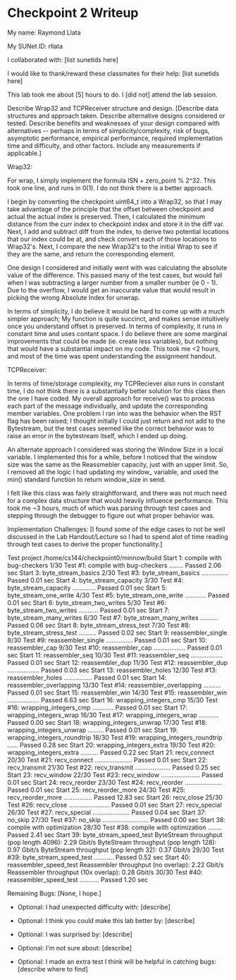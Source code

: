 Checkpoint 2 Writeup
====================

My name: Raymond Llata

My SUNet ID: rllata

I collaborated with: [list sunetids here]

I would like to thank/reward these classmates for their help: [list sunetids here]

This lab took me about [5] hours to do. I [did not] attend the lab session.

Describe Wrap32 and TCPReceiver structure and design. [Describe data
structures and approach taken. Describe alternative designs considered
or tested.  Describe benefits and weaknesses of your design compared
with alternatives -- perhaps in terms of simplicity/complexity, risk
of bugs, asymptotic performance, empirical performance, required
implementation time and difficulty, and other factors. Include any
measurements if applicable.]

Wrap32:

For wrap, I simply implement the formula ISN + zero_point % 2^32. This took one line, and runs in 0(1). I do not think there is a better approach.

I begin by converting the checkpoint uint64_t into a Wrap32, so that I may take advantage of the principle that the offset between checkpoint and actual the actual index is preserved. Then, I calculated the minimum distance from the curr index to checkpoint index and store it in the diff var. Next, I add and subtract diff from the index, to derive two potential locations that our index could be at, and check convert each of those locations to Wrap32's. Next, I compare the new Wrap32's to the initial Wrap to see if they are the same, and return the corresponding element. 

One design I considered and initially went with was calculating the absolute value of the difference. This passed many of the test cases, but would fail when I was subtracting a larger number from a smaller number (ie 0 - 1). Due to the overflow, I would get an inaccurate value that would result in picking the wrong Absolute Index for unwrap. 

In terms of simplicity, I do believe it would be hard to come up with a much simpler approach; My function is quite succinct, and makes sense intuitively once you understand offset is preserved. In terms of complexity, it runs in constant time and uses contant space. I do believe there are some marginal improvements that could be made (ie. create less variables), but nothing that would have a substantial impact on my code. This took me <2 hours, and most of the time was spent understanding the assignment handout.

TCPReceiver:

In terms of time/storage complexity, my TCPReciever also runs in constant time, I do not think there is a substantially better solution for this class then the one I have coded. My overall approach for receive() was to process each part of the message individually, and update the corresponding member variables. One problem I ran into was the behavior when the RST flag has been raised; I thought initially I could just return and not add to the Bytestream, but the test cases seemed like the correct behavior was to raise an error in the bytestream itself, which I ended up doing.

An alternate approach I considered was storing the Window Size in a local variable. I implemented this for a while, before I noticed that the window size was the same as the Reassmebler capacity, just with an upper limit. So, I removed all the logic I had updating my window_ variable, and used the min() standard function to return window_size in send.

I felt like this class was fairly straightforward, and there was not much need for a complex data structure that would heavily influence performance. This took me ~3 hours, much of which was parsing through test cases and stepping through the debugger to figure out what proper behavior was.

Implementation Challenges:
[I found some of the edge cases to not be well discussed in the Lab Handout/Lecture so I had to spend alot of time reading through test cases to derive the proper functionality.]

Test project /home/cs144/checkpoint0/minnow/build
      Start  1: compile with bug-checkers
 1/30 Test  #1: compile with bug-checkers ........   Passed    2.06 sec
      Start  3: byte_stream_basics
 2/30 Test  #3: byte_stream_basics ...............   Passed    0.01 sec
      Start  4: byte_stream_capacity
 3/30 Test  #4: byte_stream_capacity .............   Passed    0.01 sec
      Start  5: byte_stream_one_write
 4/30 Test  #5: byte_stream_one_write ............   Passed    0.01 sec
      Start  6: byte_stream_two_writes
 5/30 Test  #6: byte_stream_two_writes ...........   Passed    0.01 sec
      Start  7: byte_stream_many_writes
 6/30 Test  #7: byte_stream_many_writes ..........   Passed    0.06 sec
      Start  8: byte_stream_stress_test
 7/30 Test  #8: byte_stream_stress_test ..........   Passed    0.02 sec
      Start  9: reassembler_single
 8/30 Test  #9: reassembler_single ...............   Passed    0.01 sec
      Start 10: reassembler_cap
 9/30 Test #10: reassembler_cap ..................   Passed    0.01 sec
      Start 11: reassembler_seq
10/30 Test #11: reassembler_seq ..................   Passed    0.01 sec
      Start 12: reassembler_dup
11/30 Test #12: reassembler_dup ..................   Passed    0.03 sec
      Start 13: reassembler_holes
12/30 Test #13: reassembler_holes ................   Passed    0.01 sec
      Start 14: reassembler_overlapping
13/30 Test #14: reassembler_overlapping ..........   Passed    0.01 sec
      Start 15: reassembler_win
14/30 Test #15: reassembler_win ..................   Passed    6.63 sec
      Start 16: wrapping_integers_cmp
15/30 Test #16: wrapping_integers_cmp ............   Passed    0.01 sec
      Start 17: wrapping_integers_wrap
16/30 Test #17: wrapping_integers_wrap ...........   Passed    0.00 sec
      Start 18: wrapping_integers_unwrap
17/30 Test #18: wrapping_integers_unwrap .........   Passed    0.01 sec
      Start 19: wrapping_integers_roundtrip
18/30 Test #19: wrapping_integers_roundtrip ......   Passed    0.28 sec
      Start 20: wrapping_integers_extra
19/30 Test #20: wrapping_integers_extra ..........   Passed    0.22 sec
      Start 21: recv_connect
20/30 Test #21: recv_connect .....................   Passed    0.01 sec
      Start 22: recv_transmit
21/30 Test #22: recv_transmit ....................   Passed    0.25 sec
      Start 23: recv_window
22/30 Test #23: recv_window ......................   Passed    0.01 sec
      Start 24: recv_reorder
23/30 Test #24: recv_reorder .....................   Passed    0.01 sec
      Start 25: recv_reorder_more
24/30 Test #25: recv_reorder_more ................   Passed   12.83 sec
      Start 26: recv_close
25/30 Test #26: recv_close .......................   Passed    0.01 sec
      Start 27: recv_special
26/30 Test #27: recv_special .....................   Passed    0.04 sec
      Start 37: no_skip
27/30 Test #37: no_skip ..........................   Passed    0.00 sec
      Start 38: compile with optimization
28/30 Test #38: compile with optimization ........   Passed    2.41 sec
      Start 39: byte_stream_speed_test
        ByteStream throughput (pop length 4096):  2.29 Gbit/s
        ByteStream throughput (pop length 128):   0.97 Gbit/s
        ByteStream throughput (pop length 32):    0.37 Gbit/s
29/30 Test #39: byte_stream_speed_test ...........   Passed    0.52 sec
      Start 40: reassembler_speed_test
        Reassembler throughput (no overlap):   2.22 Gbit/s
        Reassembler throughput (10x overlap):  0.28 Gbit/s
30/30 Test #40: reassembler_speed_test ...........   Passed    1.20 sec

Remaining Bugs:
[None, I hope.]

- Optional: I had unexpected difficulty with: [describe]

- Optional: I think you could make this lab better by: [describe]

- Optional: I was surprised by: [describe]

- Optional: I'm not sure about: [describe]

- Optional: I made an extra test I think will be helpful in catching bugs: [describe where to find]
